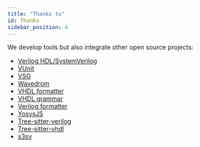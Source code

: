 ```yaml
---
title: "Thanks to"
id: Thanks
sidebar_position: 4
---
```


We develop tools but also integrate other open source projects:

-   [Verilog
    HDL/SystemVerilog](https://marketplace.visualstudio.com/items?itemName=mshr-h.VerilogHDL)
-   [VUnit](https://vunit.github.io)
-   [VSG](https://github.com/jeremiah-c-leary/vhdl-style-guide)
-   [Wavedrom](https://github.com/wavedrom/wavedrom)
-   [VHDL formatter](https://github.com/g2384/VHDLFormatter)
-   [VHDL grammar](https://github.com/richjyoung/vscode-modern-vhdl)
-   [Verilog
    formatter](https://github.com/thomasrussellmurphy/istyle-verilog-formatter)
-   [YosysJS](http://www.clifford.at/yosys/yosysjs.html)
-   [Tree-sitter-verilog](https://github.com/tree-sitter/tree-sitter-verilog)
-   [Tree-sitter-vhdl](https://github.com/alemuller/tree-sitter-vhdl)
-   [s3sv](https://www.github.com/TheClams/SystemVerilog)
